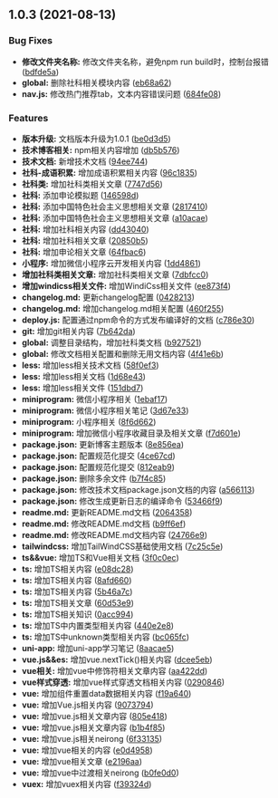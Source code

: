 ## 1.0.3 (2021-08-13)


### Bug Fixes

* **修改文件夹名称:** 修改文件夹名称，避免npm run build时，控制台报错 ([bdfde5a](https://github.com/GeekChenYi/GeekChenYi.github.io/commit/bdfde5a6b3bdba1f0bd64beb38ea92eba1ffd9f4))
* **global:** 删除社科相关模块内容 ([eb68a62](https://github.com/GeekChenYi/GeekChenYi.github.io/commit/eb68a62fd7606c2573972aee69bf0c954a53b521))
* **nav.js:** 修改热门推荐tab，文本内容错误问题 ([684fe08](https://github.com/GeekChenYi/GeekChenYi.github.io/commit/684fe082bbae0138a6ec3939a7dbf8861d98f67a))


### Features

* **版本升级:** 文档版本升级为1.0.1 ([be0d3d5](https://github.com/GeekChenYi/GeekChenYi.github.io/commit/be0d3d5ba5d2e49a6d09822b632fecf243a0c6cd))
* **技术博客相关:** npm相关内容增加 ([db5b576](https://github.com/GeekChenYi/GeekChenYi.github.io/commit/db5b5769cefbbed88ba88d3b89a173a96f9cfdc7))
* **技术文档:** 新增技术文档 ([94ee744](https://github.com/GeekChenYi/GeekChenYi.github.io/commit/94ee7447b4607bda71fcf7cae9287a97c5c07b84))
* **社科-成语积累:** 增加成语积累相关内容 ([96c1835](https://github.com/GeekChenYi/GeekChenYi.github.io/commit/96c183571d03652c860aece9b8ed94f152ea4881))
* **社科类:** 增加社科类相关文章 ([7747d56](https://github.com/GeekChenYi/GeekChenYi.github.io/commit/7747d569973337eb97f0574792b9e7df9ba10780))
* **社科:** 添加申论模拟题 ([146598d](https://github.com/GeekChenYi/GeekChenYi.github.io/commit/146598dd849b77361636f82403b1a1aca11b350a))
* **社科:** 添加中国特色社会主义思想相关文章 ([2817410](https://github.com/GeekChenYi/GeekChenYi.github.io/commit/28174103c22e7f2b839168f81aa4714f8ff6d7dc))
* **社科:** 添加中国特色社会主义思想相关文章 ([a10acae](https://github.com/GeekChenYi/GeekChenYi.github.io/commit/a10acae82e3a9de125162215bccfaf49ad997d1c))
* **社科:** 增加社科相关内容 ([dd43040](https://github.com/GeekChenYi/GeekChenYi.github.io/commit/dd43040b13a5143b3587f1c06533350ed61ecb97))
* **社科:** 增加社科相关文章 ([20850b5](https://github.com/GeekChenYi/GeekChenYi.github.io/commit/20850b5e185bb0528c5abe1233d86cddf65702ae))
* **社科:** 增加申论相关文章 ([64fbac6](https://github.com/GeekChenYi/GeekChenYi.github.io/commit/64fbac6fde965efc019a94aac71711a262e95f02))
* **小程序:** 增加微信小程序云开发相关内容 ([1dd4861](https://github.com/GeekChenYi/GeekChenYi.github.io/commit/1dd4861cdb09e2ad39ed60e2d512a78cae714864))
* **增加社科类相关文章:** 增加社科类相关文章 ([7dbfcc0](https://github.com/GeekChenYi/GeekChenYi.github.io/commit/7dbfcc0aa643659ced29b55d5d7785c7e9118ac5))
* **增加windicss相关文件:** 增加WindiCss相关文件 ([ee873f4](https://github.com/GeekChenYi/GeekChenYi.github.io/commit/ee873f49102b5fc13b91ee9b3820bd8e93a006b0))
* **changelog.md:** 更新changelog配置 ([0428213](https://github.com/GeekChenYi/GeekChenYi.github.io/commit/0428213f80ceabc0195e80c60ef9ddc23f150387))
* **changelog.md:** 增加changelog.md相关配置 ([460f255](https://github.com/GeekChenYi/GeekChenYi.github.io/commit/460f25551f786128ace920eda2e56673268e5689))
* **deploy.js:** 配置通过npm命令的方式发布编译好的文档 ([c786e30](https://github.com/GeekChenYi/GeekChenYi.github.io/commit/c786e30133750575d6057f89a1875648d7838dde))
* **git:** 增加git相关内容 ([7b642da](https://github.com/GeekChenYi/GeekChenYi.github.io/commit/7b642dad25ee46af4a1394d0df16860f7a877fca))
* **global:** 调整目录结构，增加社科类文档 ([b927521](https://github.com/GeekChenYi/GeekChenYi.github.io/commit/b92752122bafe2e0484292a511daee24e3251a94))
* **global:** 修改文档相关配置和删除无用文档内容 ([4f41e6b](https://github.com/GeekChenYi/GeekChenYi.github.io/commit/4f41e6b0fa573ae82dde7be58bd16586618d86be))
* **less:** 增加less相关技术文档 ([58f0ef3](https://github.com/GeekChenYi/GeekChenYi.github.io/commit/58f0ef3f44082bf6e8a32a6d68cc625b7948d36e))
* **less:** 增加less相关文档 ([1d68e43](https://github.com/GeekChenYi/GeekChenYi.github.io/commit/1d68e433bf459cb0d412d7faa7b2fa37f4deeed8))
* **less:** 增加less相关文件 ([151dbd7](https://github.com/GeekChenYi/GeekChenYi.github.io/commit/151dbd793ce74b97bd6217d8e2c3cdcb25f90175))
* **miniprogram:** 微信小程序相关 ([1ebaf17](https://github.com/GeekChenYi/GeekChenYi.github.io/commit/1ebaf175b88e95a300b28bc11394de3e4388759e))
* **miniprogram:** 微信小程序相关笔记 ([3d67e33](https://github.com/GeekChenYi/GeekChenYi.github.io/commit/3d67e33b302ea0cd3caf4b4b3f4a28bdbfe6374c))
* **miniprogram:** 小程序相关 ([8f6d662](https://github.com/GeekChenYi/GeekChenYi.github.io/commit/8f6d662e31b4f5c6c59d612bbf4deeca0d31fe36))
* **miniprogram:** 增加微信小程序收藏目录及相关文章 ([f7d601e](https://github.com/GeekChenYi/GeekChenYi.github.io/commit/f7d601e361653333a3e597a3c92843a0a0deffcc))
* **package.json:** 更新博客主题版本 ([8e856ea](https://github.com/GeekChenYi/GeekChenYi.github.io/commit/8e856ea7e69009ed53ff888d8887fc08c167acf3))
* **package.json:** 配置规范化提交 ([4ce67cd](https://github.com/GeekChenYi/GeekChenYi.github.io/commit/4ce67cdc4c6e21698cf804b4ec125e545f83f6f4))
* **package.json:** 配置规范化提交 ([812eab9](https://github.com/GeekChenYi/GeekChenYi.github.io/commit/812eab9e746c14d99638f74729c34a88d2f18ad0))
* **package.json:** 删除多余文件 ([b7f4c85](https://github.com/GeekChenYi/GeekChenYi.github.io/commit/b7f4c85e9fc7aa1d1db0ef0b73459f68a3b0056a))
* **package.json:** 修改技术文档package.json文档的内容 ([a566113](https://github.com/GeekChenYi/GeekChenYi.github.io/commit/a56611349d228d5aa03a2aa30d88663ba637bc82))
* **package.json:** 修改生成更新日志的编译命令 ([53466f9](https://github.com/GeekChenYi/GeekChenYi.github.io/commit/53466f9a922e5596b42d20a598501ceee2c5f387))
* **readme.md:** 更新README.md文档 ([2064358](https://github.com/GeekChenYi/GeekChenYi.github.io/commit/2064358f41c209351ceca988cdd6ed24b5e4fd22))
* **readme.md:** 修改README.md文档 ([b9ff6ef](https://github.com/GeekChenYi/GeekChenYi.github.io/commit/b9ff6ef0ac00846a4d1a5d87d32a808d818a11f0))
* **readme.md:** 修改README.md文档内容 ([24766e9](https://github.com/GeekChenYi/GeekChenYi.github.io/commit/24766e99d134f7ce9a558e6e52d8820856b2b705))
* **tailwindcss:** 增加TailWindCSS基础使用文档 ([7c25c5e](https://github.com/GeekChenYi/GeekChenYi.github.io/commit/7c25c5e6346fd00d107d6ed2e355d7880dd1b689))
* **ts&&vue:** 增加TS和Vue相关文档 ([3f0c0ec](https://github.com/GeekChenYi/GeekChenYi.github.io/commit/3f0c0ec1d1c54b6e20353f11875fd882c6980dd9))
* **ts:** 增加TS相关内容 ([e08dc28](https://github.com/GeekChenYi/GeekChenYi.github.io/commit/e08dc286e585ee0c8fc16b1cebe587d560b3081d))
* **ts:** 增加TS相关内容 ([8afd660](https://github.com/GeekChenYi/GeekChenYi.github.io/commit/8afd6600f84870d35887ce12b3e67d7967c7fe66))
* **ts:** 增加TS相关内容 ([5b46a7c](https://github.com/GeekChenYi/GeekChenYi.github.io/commit/5b46a7c45f99c420d97fe0c7061c6539f42f694b))
* **ts:** 增加TS相关文章 ([60d53e9](https://github.com/GeekChenYi/GeekChenYi.github.io/commit/60d53e98ec55c694094054ce08b1ba4701dacd2a))
* **ts:** 增加TS相关知识 ([0acc994](https://github.com/GeekChenYi/GeekChenYi.github.io/commit/0acc99459684112a697c9c3994f8402fb1660b4d))
* **ts:** 增加TS中内置类型相关内容 ([440e2e8](https://github.com/GeekChenYi/GeekChenYi.github.io/commit/440e2e88ce7df2e9ba65f6dcc4e2fd97bf49e0c4))
* **ts:** 增加TS中unknown类型相关内容 ([bc065fc](https://github.com/GeekChenYi/GeekChenYi.github.io/commit/bc065fc2bfcca86e38d3e7ce8de3e915f1ef585e))
* **uni-app:** 增加uni-app学习笔记 ([8aacae5](https://github.com/GeekChenYi/GeekChenYi.github.io/commit/8aacae5104978f9177d5ecdb68eabaefd9184c95))
* **vue.js&&es:** 增加vue.nextTick()相关内容 ([dcee5eb](https://github.com/GeekChenYi/GeekChenYi.github.io/commit/dcee5ebbabb5d65acd77b0a459a6cc157885ad74))
* **vue相关:** 增加vue中修饰符相关文章内容 ([aa422dd](https://github.com/GeekChenYi/GeekChenYi.github.io/commit/aa422ddde955ff7a005def55e53d75164d50510d))
* **vue样式穿透:** 增加vue样式穿透文档相关内容 ([0290846](https://github.com/GeekChenYi/GeekChenYi.github.io/commit/02908468e657e324906b36869029bb1bf662f47e))
* **vue:** 增加组件重置data数据相关内容 ([f19a640](https://github.com/GeekChenYi/GeekChenYi.github.io/commit/f19a6403620036c5d15dc2bea3f4bfa042ed3e21))
* **vue:** 增加Vue.js相关内容 ([9073794](https://github.com/GeekChenYi/GeekChenYi.github.io/commit/907379403d1df8e5ecfac815626ab1457693fead))
* **vue:** 增加vue.js相关文章内容 ([805e418](https://github.com/GeekChenYi/GeekChenYi.github.io/commit/805e418fa33785add46d32a21e5f56588b83a33f))
* **vue:** 增加vue.js相关文章内容 ([b1b4f85](https://github.com/GeekChenYi/GeekChenYi.github.io/commit/b1b4f85a7e9a7dd03f00d49aded9ea1edb58fbd8))
* **vue:** 增加vue.js相关neirong ([6f33135](https://github.com/GeekChenYi/GeekChenYi.github.io/commit/6f33135c49eae800c9964bfe6999da1693dad9e4))
* **vue:** 增加vue相关的内容 ([e0d4958](https://github.com/GeekChenYi/GeekChenYi.github.io/commit/e0d4958b8f868aa5221dc4db01bdd9ebe12d02e7))
* **vue:** 增加vue相关文章 ([e2196aa](https://github.com/GeekChenYi/GeekChenYi.github.io/commit/e2196aaaed92d4f75e4c1bd8912bb022e73f7ff9))
* **vue:** 增加vue中过渡相关neirong ([b0fe0d0](https://github.com/GeekChenYi/GeekChenYi.github.io/commit/b0fe0d02ead23e4d0afc098c72f20165990cc287))
* **vuex:** 增加vuex相关内容 ([f39324d](https://github.com/GeekChenYi/GeekChenYi.github.io/commit/f39324dd5fdd598f1356c99c5ae360c424aae0d9))



